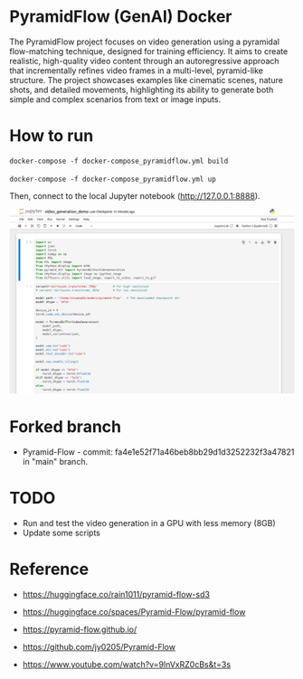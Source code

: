# PyramidFlow (GenAI) Docker

The PyramidFlow project focuses on video generation using a pyramidal flow-matching technique, designed for training efficiency. It aims to create realistic, high-quality video content through an autoregressive approach that incrementally refines video frames in a multi-level, pyramid-like structure. The project showcases examples like cinematic scenes, nature shots, and detailed movements, highlighting its ability to generate both simple and complex scenarios from text or image inputs. 


# How to run



```
docker-compose -f docker-compose_pyramidflow.yml build

docker-compose -f docker-compose_pyramidflow.yml up
```

Then, connect to the local Jupyter notebook (http://127.0.0.1:8888).

![Screenshot](screenshot.png)


# Forked branch

* Pyramid-Flow - commit: fa4e1e52f71a46beb8bb29d1d3252232f3a47821 in "main" branch.


# TODO

* Run and test the video generation in a GPU with less memory (8GB)
* Update some scripts


# Reference

* https://huggingface.co/rain1011/pyramid-flow-sd3

* https://huggingface.co/spaces/Pyramid-Flow/pyramid-flow

* https://pyramid-flow.github.io/

* https://github.com/jy0205/Pyramid-Flow

* https://www.youtube.com/watch?v=9lnVxRZ0cBs&t=3s

